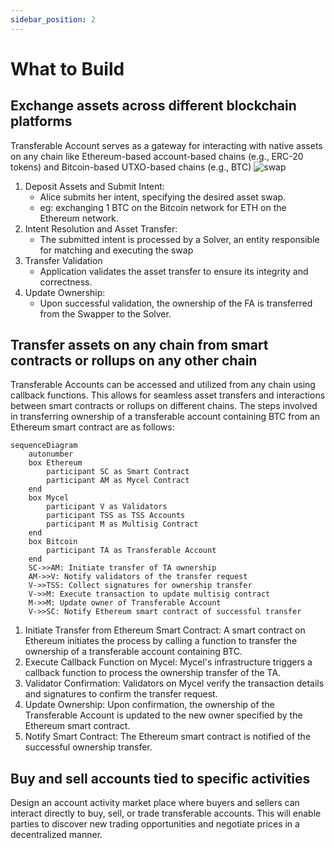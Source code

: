 ```yaml
---
sidebar_position: 2
---
```


# What to Build

## Exchange assets across different blockchain platforms

Transferable Account serves as a gateway for interacting with native assets on any chain like Ethereum-based account-based chains (e.g., ERC-20 tokens) and Bitcoin-based UTXO-based chains (e.g., BTC)
![swap](https://hackmd.io/_uploads/B1bBbpp4R.png)

1. Deposit Assets and Submit Intent:
   - Alice submits her intent, specifying the desired asset swap.
   - eg: exchanging 1 BTC on the Bitcoin network for ETH on the Ethereum network.
2. Intent Resolution and Asset Transfer:
   - The submitted intent is processed by a Solver, an entity responsible for matching and executing the swap
3. Transfer Validation
   - Application validates the asset transfer to ensure its integrity and correctness.
4. Update Ownership:
   - Upon successful validation, the ownership of the FA is transferred from the Swapper to the Solver.

## Transfer assets on any chain from smart contracts or rollups on any other chain

Transferable Accounts can be accessed and utilized from any chain using callback functions. This allows for seamless asset transfers and interactions between smart contracts or rollups on different chains. The steps involved in transferring ownership of a transferable account containing BTC from an Ethereum smart contract are as follows:

```mermaid
sequenceDiagram
    autonumber
    box Ethereum
        participant SC as Smart Contract
        participant AM as Mycel Contract
    end
    box Mycel
        participant V as Validators
        participant TSS as TSS Accounts
        participant M as Multisig Contract
    end
    box Bitcoin
        participant TA as Transferable Account
    end
    SC->>AM: Initiate transfer of TA ownership
    AM->>V: Notify validators of the transfer request
    V->>TSS: Collect signatures for ownership transfer
    V->>M: Execute transaction to update multisig contract
    M->>M: Update owner of Transferable Account
    V->>SC: Notify Ethereum smart contract of successful transfer
```

1. Initiate Transfer from Ethereum Smart Contract:
   A smart contract on Ethereum initiates the process by calling a function to transfer the ownership of a transferable account containing BTC.
2. Execute Callback Function on Mycel:
   Mycel's infrastructure triggers a callback function to process the ownership transfer of the TA.
3. Validator Confirmation:
   Validators on Mycel verify the transaction details and signatures to confirm the transfer request.
4. Update Ownership:
   Upon confirmation, the ownership of the Transferable Account is updated to the new owner specified by the Ethereum smart contract.
5. Notify Smart Contract:
   The Ethereum smart contract is notified of the successful ownership transfer.

## Buy and sell accounts tied to specific activities

Design an account activity market place where buyers and sellers can interact directly to buy, sell, or trade transferable accounts. This will enable parties to discover new trading opportunities and negotiate prices in a decentralized manner.
